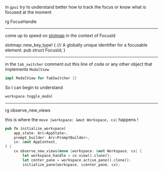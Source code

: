 

in `gpui` try to understand better how to track the focus or know what is focused at the moment

rg FocusHandle

---

come up to speed on [slotmap](https://docs.rs/slotmap/1.0.7/slotmap/) in the context of FocusId

slotmap::new_key_type! {
    /// A globally unique identifier for a focusable element.
    pub struct FocusId;
}

---

in the `tab_switcher` comment out this line of code or any other object that implements `ModalView`

```rust
impl ModalView for TabSwitcher {}
```

So I can begin to understand

```rust
workspace.toggle_modal
```

---

rg observe_new_views

this is where the `move |workspace: &mut Workspace, cx|` happens !

```rust
pub fn initialize_workspace(
    app_state: Arc<AppState>,
    prompt_builder: Arc<PromptBuilder>,
    cx: &mut AppContext,
) {
    cx.observe_new_views(move |workspace: &mut Workspace, cx| {
        let workspace_handle = cx.view().clone();
        let center_pane = workspace.active_pane().clone();
        initialize_pane(workspace, &center_pane, cx);
```
